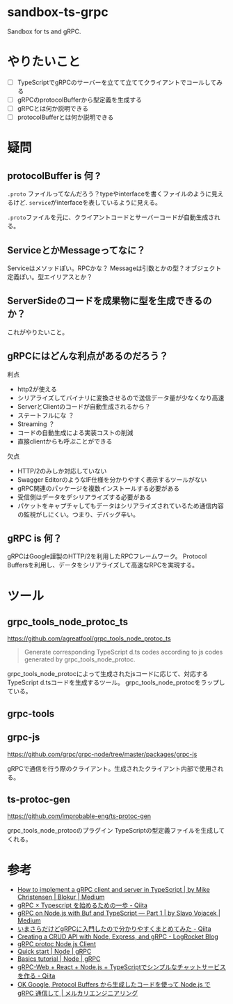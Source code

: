 # sandbox-ts-grpc
Sandbox for ts and gRPC.

# やりたいこと

- [ ] TypeScriptでgRPCのサーバーを立てて立ててクライアントでコールしてみる
- [ ] gRPCのprotocolBufferから型定義を生成する
- [ ] gRPCとは何か説明できる
- [ ] protocolBufferとは何か説明できる

# 疑問


## protocolBuffer is 何 ?

`.proto` ファイルってなんだろう？typeやinterfaceを書くファイルのように見えるけど.
`service`がinterfaceを表しているように見える。

`.proto`ファイルを元に、クライアントコードとサーバーコードが自動生成される。

## ServiceとかMessageってなに？

Serviceはメソッドぽい。RPCかな？
Messageは引数とかの型？オブジェクト定義ぽい。型エイリアスとか？

## ServerSideのコードを成果物に型を生成できるのか？

これがやりたいこと。

## gRPCにはどんな利点があるのだろう？

利点
- http2が使える
- シリアライズしてバイナリに変換させるので送信データ量が少なくなり高速
- ServerとClientのコードが自動生成されるから？
- ステートフルにな  ？
- Streaming ？
- コードの自動生成による実装コストの削減
- 直接clientからも呼ぶことができる

欠点
- HTTP/2のみしか対応していない
- Swagger EditorのようなIF仕様を分かりやすく表示するツールがない
- gRPC関連のパッケージを複数インストールする必要がある
- 受信側はデータをデシリアライズする必要がある
- パケットをキャプチャしてもデータはシリアライズされているため通信内容の監視がしにくい。つまり、デバッグ辛い。

## gRPC is 何？
gRPCはGoogle謹製のHTTP/2を利用したRPCフレームワーク。
Protocol Buffersを利用し、データをシリアライズして高速なRPCを実現する。

# ツール

## grpc_tools_node_protoc_ts

https://github.com/agreatfool/grpc_tools_node_protoc_ts

> Generate corresponding TypeScript d.ts codes according to js codes generated by grpc_tools_node_protoc.

grpc_tools_node_protocによって生成されたjsコードに応じて、対応するTypeScript d.tsコードを生成するツール。
grpc_tools_node_protocをラップしている。

## grpc-tools

## grpc-js
https://github.com/grpc/grpc-node/tree/master/packages/grpc-js

gRPCで通信を行う際のクライアント。生成されたクライアント内部で使用される。

## ts-protoc-gen
https://github.com/improbable-eng/ts-protoc-gen

grpc_tools_node_protocのプラグイン
TypeScriptの型定義ファイルを生成してくれる。


# 参考

- [How to implement a gRPC client and server in TypeScript | by Mike Christensen | Blokur | Medium](https://medium.com/blokur/how-to-implement-a-grpc-client-and-server-in-typescript-fa3ac807855e)
- [gRPC × Typescript を始めるための一歩 - Qiita](https://qiita.com/ohs30359-nobuhara/items/f11857d5d3d9dbc6637b)
- [gRPC on Node.js with Buf and TypeScript — Part 1 | by Slavo Vojacek | Medium](https://slavovojacek.medium.com/grpc-on-node-js-with-buf-and-typescript-part-1-5aad61bab03b)
- [いまさらだけどgRPCに入門したので分かりやすくまとめてみた - Qiita](https://qiita.com/gold-kou/items/a1cc2be6045723e242eb)
- [Creating a CRUD API with Node, Express, and gRPC - LogRocket Blog](https://blog.logrocket.com/creating-a-crud-api-with-node-express-and-grpc/)
- [gRPC protoc Node.js Client](https://docs.servicestack.net/grpc-nodejs)
- [Quick start | Node | gRPC](https://grpc.io/docs/languages/node/quickstart/)
- [Basics tutorial | Node | gRPC](https://grpc.io/docs/languages/node/basics/)
- [gRPC-Web + React + Node.js + TypeScriptでシンプルなチャットサービスを作る - Qiita](https://qiita.com/aanrii/items/699b4cda0babb3f47a2f)
- [OK Google, Protocol Buffers から生成したコードを使って Node.js で gRPC 通信して | メルカリエンジニアリング](https://engineering.mercari.com/blog/entry/20201216-53796c2494/)
